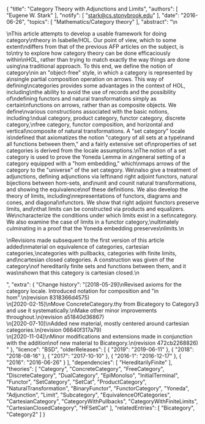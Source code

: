 {
    "title": "Category Theory with Adjunctions and Limits",
    "authors": [
        "Eugene W. Stark"
    ],
    "notify": [
        "stark@cs.stonybrook.edu"
    ],
    "date": "2016-06-26",
    "topics": [
        "Mathematics/Category theory"
    ],
    "abstract": "\n<p>\nThis article attempts to develop a usable framework for doing category\ntheory in Isabelle/HOL.  Our point of view, which to some extent\ndiffers from that of the previous AFP articles on the subject, is to\ntry to explore how category theory can be done efficaciously within\nHOL, rather than trying to match exactly the way things are done using\na traditional approach.  To this end, we define the notion of category\nin an \"object-free\" style, in which a category is represented by a\nsingle partial composition operation on arrows.  This way of defining\ncategories provides some advantages in the context of HOL, including\nthe ability to avoid the use of records and the possibility of\ndefining functors and natural transformations simply as certain\nfunctions on arrows, rather than as composite objects.  We define\nvarious constructions associated with the basic notions, including:\ndual category, product category, functor category, discrete category,\nfree category, functor composition, and horizontal and vertical\ncomposite of natural transformations.  A \"set category\" locale is\ndefined that axiomatizes the notion \"category of all sets at a type\nand all functions between them,\" and a fairly extensive set of\nproperties of set categories is derived from the locale assumptions.\nThe notion of a set category is used to prove the Yoneda Lemma in a\ngeneral setting of a category equipped with a \"hom embedding,\" which\nmaps arrows of the category to the \"universe\" of the set category.  We\nalso give a treatment of adjunctions, defining adjunctions via left\nand right adjoint functors, natural bijections between hom-sets, and\nunit and counit natural transformations, and showing the equivalence\nof these definitions.  We also develop the theory of limits, including\nrepresentations of functors, diagrams and cones, and diagonal\nfunctors.  We show that right adjoint functors preserve limits, and\nthat limits can be constructed via products and equalizers.  We\ncharacterize the conditions under which limits exist in a set\ncategory. We also examine the case of limits in a functor category,\nultimately culminating in a proof that the Yoneda embedding preserves\nlimits.\n</p><p>\nRevisions made subsequent to the first version of this article added\nmaterial on equivalence of categories, cartesian categories,\ncategories with pullbacks, categories with finite limits, and\ncartesian closed categories.  A construction was given of the category\nof hereditarily finite sets and functions between them, and it was\nshown that this category is cartesian closed.\n</p>",
    "extra": {
        "Change history": "[2018-05-29]\nRevised axioms for the category locale.  Introduced notation for composition and \"in hom\".\n(revision 8318366d4575)<br>\n[2020-02-15]\nMove ConcreteCategory.thy from Bicategory to Category3 and use it systematically.\nMake other minor improvements throughout.\n(revision a51840d36867)<br>\n[2020-07-10]\nAdded new material, mostly centered around cartesian categories.\n(revision 06640f317a79)<br>\n[2020-11-04]\nMinor modifications and extensions made in conjunction with the addition\nof new material to Bicategory.\n(revision 472cb2268826)<br>"
    },
    "licence": "BSD",
    "olderReleases": [
        {
            "2019": "2019-06-11"
        },
        {
            "2018": "2018-08-16"
        },
        {
            "2017": "2017-10-10"
        },
        {
            "2016-1": "2016-12-17"
        },
        {
            "2016": "2016-06-26"
        }
    ],
    "dependencies": [
        "HereditarilyFinite"
    ],
    "theories": [
        "Category",
        "ConcreteCategory",
        "FreeCategory",
        "DiscreteCategory",
        "DualCategory",
        "EpiMonoIso",
        "InitialTerminal",
        "Functor",
        "SetCategory",
        "SetCat",
        "ProductCategory",
        "NaturalTransformation",
        "BinaryFunctor",
        "FunctorCategory",
        "Yoneda",
        "Adjunction",
        "Limit",
        "Subcategory",
        "EquivalenceOfCategories",
        "CartesianCategory",
        "CategoryWithPullbacks",
        "CategoryWithFiniteLimits",
        "CartesianClosedCategory",
        "HFSetCat"
    ],
    "relatedEntries": [
        "Bicategory",
        "Category2"
    ]
}